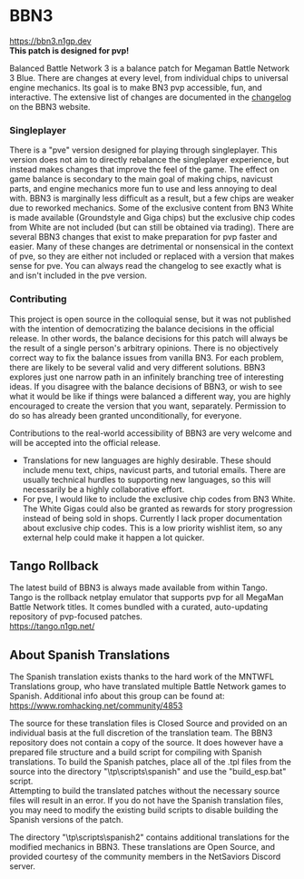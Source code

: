 # BBN3
https://bbn3.n1gp.dev  
**This patch is designed for pvp!**  

Balanced Battle Network 3 is a balance patch for Megaman Battle Network 3 Blue. There are changes at every level, from individual chips to universal engine mechanics. Its goal is to make BN3 pvp accessible, fun, and interactive. The extensive list of changes are documented in the [changelog](https://bbn3.n1gp.dev/changelog)  on the BBN3 website.  

### Singleplayer
There is a "pve" version designed for playing through singleplayer. This version does not aim to directly rebalance the singleplayer experience, but instead makes changes that improve the feel of the game. The effect on game balance is secondary to the main goal of making chips, navicust parts, and engine mechanics more fun to use and less annoying to deal with. BBN3 is marginally less difficult as a result, but a few chips are weaker due to reworked mechanics. Some of the exclusive content from BN3 White is made available (Groundstyle and Giga chips) but the exclusive chip codes from White are not included (but can still be obtained via trading). There are several BBN3 changes that exist to make preparation for pvp faster and easier. Many of these changes are detrimental or nonsensical in the context of pve, so they are either not included or replaced with a version that makes sense for pve. You can always read the changelog to see exactly what is and isn't included in the pve version.  

### Contributing
This project is open source in the colloquial sense, but it was not published with the intention of democratizing the balance decisions in the official release. In other words, the balance decisions for this patch will always be the result of a single person's arbitrary opinions. There is no objectively correct way to fix the balance issues from vanilla BN3. For each problem, there are likely to be several valid and very different solutions. BBN3 explores just one narrow path in an infinitely branching tree of interesting ideas. If you disagree with the balance decisions of BBN3, or wish to see what it would be like if things were balanced a different way, you are highly encouraged to create the version that you want, separately. Permission to do so has already been granted unconditionally, for everyone.  

Contributions to the real-world accessibility of BBN3 are very welcome and will be accepted into the official release.
- Translations for new languages are highly desirable. These should include menu text, chips, navicust parts, and tutorial emails. There are usually technical hurdles to supporting new languages, so this will necessarily be a highly collaborative effort.
- For pve, I would like to include the exclusive chip codes from BN3 White. The White Gigas could also be granted as rewards for story progression instead of being sold in shops. Currently I lack proper documentation about exclusive chip codes. This is a low priority wishlist item, so any external help could make it happen a lot quicker.





## Tango Rollback
The latest build of BBN3 is always made available from within Tango.  
Tango is the rollback netplay emulator that supports pvp for all MegaMan Battle Network titles. It comes bundled with a curated, auto-updating repository of pvp-focused patches.  
https://tango.n1gp.net/


## About Spanish Translations
The Spanish translation exists thanks to the hard work of the MNTWFL Translations group, who have translated multiple Battle Network games to Spanish. Additional info about this group can be found at:  
https://www.romhacking.net/community/4853

The source for these translation files is Closed Source and provided on an individual basis at the full discretion of the translation team. The BBN3 repository does not contain a copy of the source. It does however have a prepared file structure and a build script for compiling with Spanish translations. To build the Spanish patches, place all of the .tpl files from the source into the directory "\tp\scripts\spanish\" and use the "build_esp.bat" script.  
Attempting to build the translated patches without the necessary source files will result in an error. If you do not have the Spanish translation files, you may need to modify the existing build scripts to disable building the Spanish versions of the patch.

The directory "\tp\scripts\spanish2\" contains additional translations for the modified mechanics in BBN3. These translations are Open Source, and provided courtesy of the community members in the NetSaviors Discord server.


